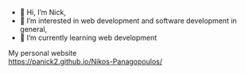 - 👋 Hi, I’m Nick,
- 👀 I’m interested in web development and software development in general,
- 🌱 I’m currently learning web development

My personal website <br>
https://panick2.github.io/Nikos-Panagopoulos/

<!---
PaNick2/PaNick2 is a ✨ special ✨ repository because its `README.md` (this file) appears on your GitHub profile.
You can click the Preview link to take a look at your changes.
--->
